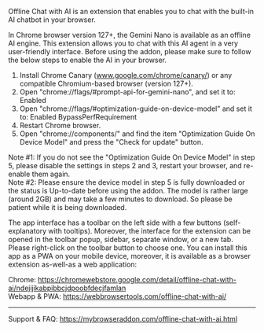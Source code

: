 Offline Chat with AI is an extension that enables you to chat with the built-in AI chatbot in your browser. 

In Chrome browser version 127+, the Gemini Nano is available as an offline AI engine. This extension allows you to chat with this AI agent in a very user-friendly interface. Before using the addon, please make sure to follow the below steps to enable the AI in your browser.

1. Install Chrome Canary (www.google.com/chrome/canary/) or any compatible Chromium-based browser (version 127+).  
2. Open "chrome://flags/#prompt-api-for-gemini-nano", and set it to: Enabled  
3. Open "chrome://flags/#optimization-guide-on-device-model" and set it to: Enabled BypassPerfRequirement  
4. Restart Chrome browser.  
5. Open "chrome://components/" and find the item "Optimization Guide On Device Model" and press the "Check for update" button.   

Note #1: If you do not see the "Optimization Guide On Device Model" in step 5, please disable the settings in steps 2 and 3, restart your browser, and re-enable them again.  
Note #2: Please ensure the device model in step 5 is fully downloaded or the status is Up-to-date before using the addon. The model is rather large (around 2GB) and may take a few minutes to download. So please be patient while it is being downloaded.

The app interface has a toolbar on the left side with a few buttons (self-explanatory with tooltips). Moreover, the interface for the extension can be opened in the toolbar popup, sidebar, separate window, or a new tab. Please right-click on the toolbar button to choose one.
You can install this app as a PWA on your mobile device, moreover, it is available as a browser extension as-well-as a web application:  

Chrome: https://chromewebstore.google.com/detail/offline-chat-with-ai/ndejijikabpibbcjdpoobfdecjfamlan  
Webapp & PWA: https://webbrowsertools.com/offline-chat-with-ai/  

------------------------------

Support & FAQ: https://mybrowseraddon.com/offline-chat-with-ai.html  
